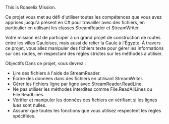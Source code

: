 This is Roaselix Mission. 

Ce projet vous met au défi d'utiliser toutes les compétences que vous avez apprises jusqu'à présent en C# pour travailler avec des fichiers, en particulier en utilisant les classes StreamReader et StreamWriter.

Votre mission est de participer à un grand projet de construction de routes entre les villes Gauloises, mais aussi de relier la Gaule à l'Égypte. À travers ce projet, vous allez manipuler des fichiers texte pour gérer les informations sur ces routes, en respectant des règles strictes sur les méthodes à utiliser.

Objectifs
Dans ce projet, vous devrez :

- Lire des fichiers à l'aide de StreamReader.
- Écrire des données dans des fichiers en utilisant StreamWriter.
- Gérer les fichiers ligne par ligne avec StreamReader.ReadLine.
- Ne pas utiliser les méthodes interdites comme File.ReadAllLines ou File.ReadLines.
- Vérifier et manipuler les données des fichiers en vérifiant si les lignes lues sont nulles.
- Assurer que toutes les fonctions que vous utilisez respectent les règles spécifiées.
